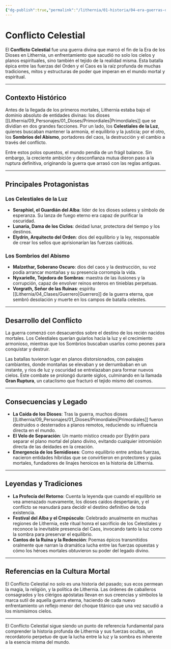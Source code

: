 ```yaml
---
{"dg-publish":true,"permalink":"/lithernia/01-historia/04-era-guerras-dioses/02-conflicto-celestial/","title":"Conflicto Celestial","tags":["lithernia","evento","historia","mito"]}
---
```


# Conflicto Celestial

El **Conflicto Celestial** fue una guerra divina que marcó el fin de la Era de los Dioses en Lithernia, un enfrentamiento que sacudió no solo los cielos y planos espirituales, sino también el tejido de la realidad misma. Esta batalla épica entre las fuerzas del Orden y el Caos es la raíz profunda de muchas tradiciones, mitos y estructuras de poder que imperan en el mundo mortal y espiritual.

---

## Contexto Histórico

Antes de la llegada de los primeros mortales, Lithernia estaba bajo el dominio absoluto de entidades divinas: los dioses [[Lithernia/09_Personajes/01_Dioses/Primordiales\|Primordiales]] que se dividían en dos grandes facciones. Por un lado, los **Celestiales de la Luz**, quienes buscaban mantener la armonía, el equilibrio y la justicia; por el otro, los **Sombrios del Abismo**, portadores del caos, la destrucción y el cambio a través del conflicto.

Entre estos polos opuestos, el mundo pendía de un frágil balance. Sin embargo, la creciente ambición y desconfianza mutua dieron paso a la ruptura definitiva, originando la guerra que arrasó con las reglas antiguas.

---

## Principales Protagonistas

### Los Celestiales de la Luz

- **Seraphiel, el Guardián del Alba**: líder de los dioses solares y símbolo de esperanza. Su lanza de fuego eterno era capaz de purificar la oscuridad.
- **Lunaria, Dama de los Ciclos**: deidad lunar, protectora del tiempo y los destinos.
- **Elydrin, Arquitecto del Orden**: dios del equilibrio y la ley, responsable de crear los sellos que aprisionarían las fuerzas caóticas.

### Los Sombrios del Abismo

- **Malzethar, Soberano Oscuro**: dios del caos y la destrucción, su voz podía arrancar montañas y su presencia corrompía la vida.
- **Nyxarielle, Tejedora de Sombras**: maestra de las ilusiones y la corrupción, capaz de envolver reinos enteros en tinieblas perpetuas.
- **Vorgrath, Señor de las Ruinas**: espíritu [[Lithernia/04_Clases/Guerrero\|Guerrero]] de la guerra eterna, que sembró desolación y muerte en los campos de batalla celestes.

---

## Desarrollo del Conflicto

La guerra comenzó con desacuerdos sobre el destino de los recién nacidos mortales. Los Celestiales querían guiarlos hacia la luz y el crecimiento armonioso, mientras que los Sombrios buscaban usarlos como peones para conquistar y destruir.

Las batallas tuvieron lugar en planos distorsionados, con paisajes cambiantes, donde montañas se elevaban y se derrumbaban en un instante, y ríos de luz y oscuridad se entrelazaban para formar nuevos cielos. Este combate se prolongó durante siglos, culminando en la llamada **Gran Ruptura**, un cataclismo que fracturó el tejido mismo del cosmos.

---

## Consecuencias y Legado

- **La Caída de los Dioses**: Tras la guerra, muchos dioses [[Lithernia/09_Personajes/01_Dioses/Primordiales\|Primordiales]] fueron destruidos o desterrados a planos remotos, reduciendo su influencia directa en el mundo.
- **El Velo de Separación**: Un manto místico creado por Elydrin para separar el plano mortal del plano divino, evitando cualquier intromisión directa de las deidades en la creación.
- **Emergencia de los Semidioses**: Como equilibrio entre ambas fuerzas, nacieron entidades híbridas que se convirtieron en protectores y guías mortales, fundadores de linajes heroicos en la historia de Lithernia.

---

## Leyendas y Tradiciones

- **La Profecía del Retorno**: Cuenta la leyenda que cuando el equilibrio se vea amenazado nuevamente, los dioses caídos despertarán, y el conflicto se reanudará para decidir el destino definitivo de toda existencia.
- **Festival del Alba y el Crepúsculo**: Celebrado anualmente en muchas regiones de Lithernia, este ritual honra el sacrificio de los Celestiales y reconoce la inevitable presencia del Caos, invocando tanto la luz como la sombra para preservar el equilibrio.
- **Cantos de la Ruina y la Redención**: Poemas épicos transmitidos oralmente que narran la dramática lucha entre las fuerzas opuestas y cómo los héroes mortales obtuvieron su poder del legado divino.

---

## Referencias en la Cultura Mortal

El Conflicto Celestial no solo es una historia del pasado; sus ecos permean la magia, la religión, y la política de Lithernia. Las órdenes de caballeros consagrados y los clérigos apóstatas llevan en sus creencias y símbolos la marca sutil de aquella guerra eterna, haciendo de cada nuevo enfrentamiento un reflejo menor del choque titánico que una vez sacudió a los mismísimos cielos.

---

El Conflicto Celestial sigue siendo un punto de referencia fundamental para comprender la historia profunda de Lithernia y sus fuerzas ocultas, un recordatorio perpetuo de que la lucha entre la luz y la sombra es inherente a la esencia misma del mundo.